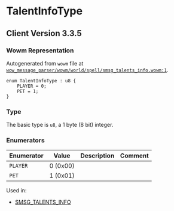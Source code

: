 # TalentInfoType

## Client Version 3.3.5

### Wowm Representation

Autogenerated from `wowm` file at [`wow_message_parser/wowm/world/spell/smsg_talents_info.wowm:1`](https://github.com/gtker/wow_messages/tree/main/wow_message_parser/wowm/world/spell/smsg_talents_info.wowm#L1).

```rust,ignore
enum TalentInfoType : u8 {
    PLAYER = 0;
    PET = 1;
}
```
### Type
The basic type is `u8`, a 1 byte (8 bit) integer.
### Enumerators
| Enumerator | Value  | Description | Comment |
| --------- | -------- | ----------- | ------- |
| `PLAYER` | 0 (0x00) |  |  |
| `PET` | 1 (0x01) |  |  |

Used in:
* [SMSG_TALENTS_INFO](smsg_talents_info.md)


